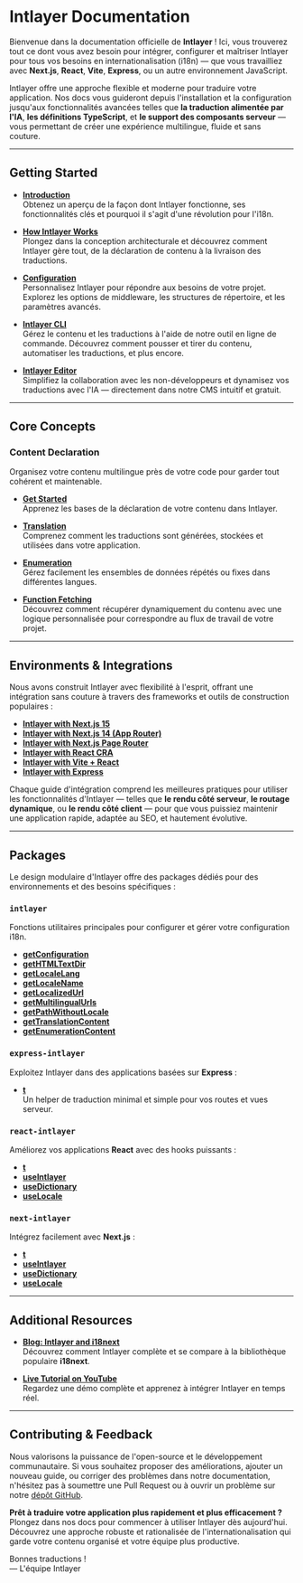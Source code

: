 # Intlayer Documentation

Bienvenue dans la documentation officielle de **Intlayer** ! Ici, vous trouverez tout ce dont vous avez besoin pour intégrer, configurer et maîtriser Intlayer pour tous vos besoins en internationalisation (i18n) — que vous travailliez avec **Next.js**, **React**, **Vite**, **Express**, ou un autre environnement JavaScript.

Intlayer offre une approche flexible et moderne pour traduire votre application. Nos docs vous guideront depuis l'installation et la configuration jusqu'aux fonctionnalités avancées telles que **la traduction alimentée par l'IA**, **les définitions TypeScript**, et **le support des composants serveur** — vous permettant de créer une expérience multilingue, fluide et sans couture.

---

## Getting Started

- **[Introduction](https://github.com/aymericzip/intlayer/blob/main/docs/fr/introduction.md)**  
  Obtenez un aperçu de la façon dont Intlayer fonctionne, ses fonctionnalités clés et pourquoi il s'agit d'une révolution pour l'i18n.

- **[How Intlayer Works](https://github.com/aymericzip/intlayer/blob/main/docs/fr/how_works_intlayer.md)**  
  Plongez dans la conception architecturale et découvrez comment Intlayer gère tout, de la déclaration de contenu à la livraison des traductions.

- **[Configuration](https://github.com/aymericzip/intlayer/blob/main/docs/fr/configuration.md)**  
  Personnalisez Intlayer pour répondre aux besoins de votre projet. Explorez les options de middleware, les structures de répertoire, et les paramètres avancés.

- **[Intlayer CLI](https://github.com/aymericzip/intlayer/blob/main/docs/fr/intlayer_cli.md)**  
  Gérez le contenu et les traductions à l'aide de notre outil en ligne de commande. Découvrez comment pousser et tirer du contenu, automatiser les traductions, et plus encore.

- **[Intlayer Editor](https://github.com/aymericzip/intlayer/blob/main/docs/fr/intlayer_editor.md)**  
  Simplifiez la collaboration avec les non-développeurs et dynamisez vos traductions avec l'IA — directement dans notre CMS intuitif et gratuit.

---

## Core Concepts

### Content Declaration

Organisez votre contenu multilingue près de votre code pour garder tout cohérent et maintenable.

- **[Get Started](https://github.com/aymericzip/intlayer/blob/main/docs/fr/content_declaration/get_started.md)**  
  Apprenez les bases de la déclaration de votre contenu dans Intlayer.

- **[Translation](https://github.com/aymericzip/intlayer/blob/main/docs/fr/content_declaration/translation.md)**  
  Comprenez comment les traductions sont générées, stockées et utilisées dans votre application.

- **[Enumeration](https://github.com/aymericzip/intlayer/blob/main/docs/fr/content_declaration/enumeration.md)**  
  Gérez facilement les ensembles de données répétés ou fixes dans différentes langues.

- **[Function Fetching](https://github.com/aymericzip/intlayer/blob/main/docs/fr/content_declaration/function_fetching.md)**  
  Découvrez comment récupérer dynamiquement du contenu avec une logique personnalisée pour correspondre au flux de travail de votre projet.

---

## Environments & Integrations

Nous avons construit Intlayer avec flexibilité à l'esprit, offrant une intégration sans couture à travers des frameworks et outils de construction populaires :

- **[Intlayer with Next.js 15](https://github.com/aymericzip/intlayer/blob/main/docs/fr/intlayer_with_nextjs_15.md)**
- **[Intlayer with Next.js 14 (App Router)](https://github.com/aymericzip/intlayer/blob/main/docs/fr/intlayer_with_nextjs_14.md)**
- **[Intlayer with Next.js Page Router](https://github.com/aymericzip/intlayer/blob/main/docs/fr/intlayer_with_nextjs_page_router.md)**
- **[Intlayer with React CRA](https://github.com/aymericzip/intlayer/blob/main/docs/fr/intlayer_with_create_react_app.md)**
- **[Intlayer with Vite + React](https://github.com/aymericzip/intlayer/blob/main/docs/fr/intlayer_with_vite+react.md)**
- **[Intlayer with Express](https://github.com/aymericzip/intlayer/blob/main/docs/fr/intlayer_with_express.md)**

Chaque guide d'intégration comprend les meilleures pratiques pour utiliser les fonctionnalités d'Intlayer — telles que **le rendu côté serveur**, **le routage dynamique**, ou **le rendu côté client** — pour que vous puissiez maintenir une application rapide, adaptée au SEO, et hautement évolutive.

---

## Packages

Le design modulaire d'Intlayer offre des packages dédiés pour des environnements et des besoins spécifiques :

### `intlayer`

Fonctions utilitaires principales pour configurer et gérer votre configuration i18n.

- **[getConfiguration](https://github.com/aymericzip/intlayer/blob/main/docs/fr/packages/intlayer/getConfiguration.md)**
- **[getHTMLTextDir](https://github.com/aymericzip/intlayer/blob/main/docs/fr/packages/intlayer/getHTMLTextDir.md)**
- **[getLocaleLang](https://github.com/aymericzip/intlayer/blob/main/docs/fr/packages/intlayer/getLocaleLang.md)**
- **[getLocaleName](https://github.com/aymericzip/intlayer/blob/main/docs/fr/packages/intlayer/getLocaleName.md)**
- **[getLocalizedUrl](https://github.com/aymericzip/intlayer/blob/main/docs/fr/packages/intlayer/getLocalizedUrl.md)**
- **[getMultilingualUrls](https://github.com/aymericzip/intlayer/blob/main/docs/fr/packages/intlayer/getMultilingualUrls.md)**
- **[getPathWithoutLocale](https://github.com/aymericzip/intlayer/blob/main/docs/fr/packages/intlayer/getPathWithoutLocale.md)**
- **[getTranslationContent](https://github.com/aymericzip/intlayer/blob/main/docs/fr/packages/intlayer/getTranslationContent.md)**
- **[getEnumerationContent](https://github.com/aymericzip/intlayer/blob/main/docs/fr/packages/intlayer/getEnumerationContent.md)**

### `express-intlayer`

Exploitez Intlayer dans des applications basées sur **Express** :

- **[t](https://github.com/aymericzip/intlayer/blob/main/docs/fr/packages/express-intlayer/t.md)**  
  Un helper de traduction minimal et simple pour vos routes et vues serveur.

### `react-intlayer`

Améliorez vos applications **React** avec des hooks puissants :

- **[t](https://github.com/aymericzip/intlayer/blob/main/docs/fr/packages/react-intlayer/t.md)**
- **[useIntlayer](https://github.com/aymericzip/intlayer/blob/main/docs/fr/packages/react-intlayer/useIntlayer.md)**
- **[useDictionary](https://github.com/aymericzip/intlayer/blob/main/docs/fr/packages/react-intlayer/useDictionary.md)**
- **[useLocale](https://github.com/aymericzip/intlayer/blob/main/docs/fr/packages/react-intlayer/useLocale.md)**

### `next-intlayer`

Intégrez facilement avec **Next.js** :

- **[t](https://github.com/aymericzip/intlayer/blob/main/docs/fr/packages/next-intlayer/t.md)**
- **[useIntlayer](https://github.com/aymericzip/intlayer/blob/main/docs/fr/packages/next-intlayer/useIntlayer.md)**
- **[useDictionary](https://github.com/aymericzip/intlayer/blob/main/docs/fr/packages/next-intlayer/useDictionary.md)**
- **[useLocale](https://github.com/aymericzip/intlayer/blob/main/docs/fr/packages/next-intlayer/useLocale.md)**

---

## Additional Resources

- **[Blog: Intlayer and i18next](https://github.com/aymericzip/intlayer/blob/main/docs/fr/intlayer_with_i18next.md)**  
  Découvrez comment Intlayer complète et se compare à la bibliothèque populaire **i18next**.

- **[Live Tutorial on YouTube](https://youtu.be/W2G7KxuSD4c?si=GyU_KpVhr61razRw)**  
  Regardez une démo complète et apprenez à intégrer Intlayer en temps réel.

---

## Contributing & Feedback

Nous valorisons la puissance de l'open-source et le développement communautaire. Si vous souhaitez proposer des améliorations, ajouter un nouveau guide, ou corriger des problèmes dans notre documentation, n'hésitez pas à soumettre une Pull Request ou à ouvrir un problème sur notre [dépôt GitHub](https://github.com/aymericzip/intlayer/blob/main/docs).

**Prêt à traduire votre application plus rapidement et plus efficacement ?** Plongez dans nos docs pour commencer à utiliser Intlayer dès aujourd'hui. Découvrez une approche robuste et rationalisée de l'internationalisation qui garde votre contenu organisé et votre équipe plus productive.

Bonnes traductions !  
— L'équipe Intlayer
